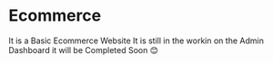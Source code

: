 # Ecommerce
It is a Basic Ecommerce Website
It is still in the workin on the Admin Dashboard it will be Completed Soon 😊
